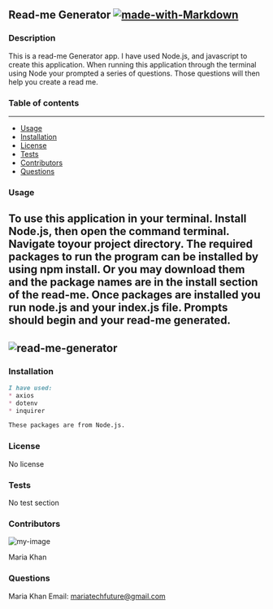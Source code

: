 
## Read-me Generator [![made-with-Markdown](https://img.shields.io/badge/Made%20with-Markdown-1f425f.svg)](https://www.markdownguide.org/cheat-sheet/)

### Description
 This is a read-me Generator app. I have used Node.js, and javascript to create this application. When running this application through the terminal using Node your prompted a series of questions. Those questions will then help you create a read me.

### Table of contents
---
* [Usage](#usage)
* [Installation](#installation)
* [License](#license)
* [Tests](#tests)
* [Contributors](#contributors)
* [Questions](#questions)

### Usage<a name="usage"/> 
 To use this application in your terminal. Install Node.js, then open the command terminal. Navigate toyour project directory. The required packages to run the program can be installed by using npm install. Or you may download them and the package names are in the install section of the read-me. Once packages are installed you run node.js and your index.js file. Prompts should begin and your read-me generated.
---
 ![read-me-generator](https://user-images.githubusercontent.com/61640527/83364811-e3668480-a371-11ea-8427-fa1c49259a46.gif)
---

### Installation<a name="installation"/>
```markdown
I have used:
* axios 
* dotenv
* inquirer 

These packages are from Node.js.
```

### License<a name="license"/> 
No license

### Tests<a name="tests"/> 
No test section

### Contributors<a name="contributors"/>
 ![my-image](https://avatars3.githubusercontent.com/u/61640527?v=4.png)

Maria Khan
### Questions<a name="questions"/>
Maria Khan
 Email: mariatechfuture@gmail.com
